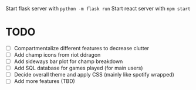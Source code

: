 
Start flask server with `python -m flask run`
Start react server with `npm start`



# TODO

- [ ] Compartmentalize different features to decrease clutter
- [ ] Add champ icons from riot ddragon
- [ ] Add sideways bar plot for champ breakdown
- [ ] Add SQL database for games played (for main users)
- [ ] Decide overall theme and apply CSS (mainly like spotify wrapped)
- [ ] Add more features (TBD)